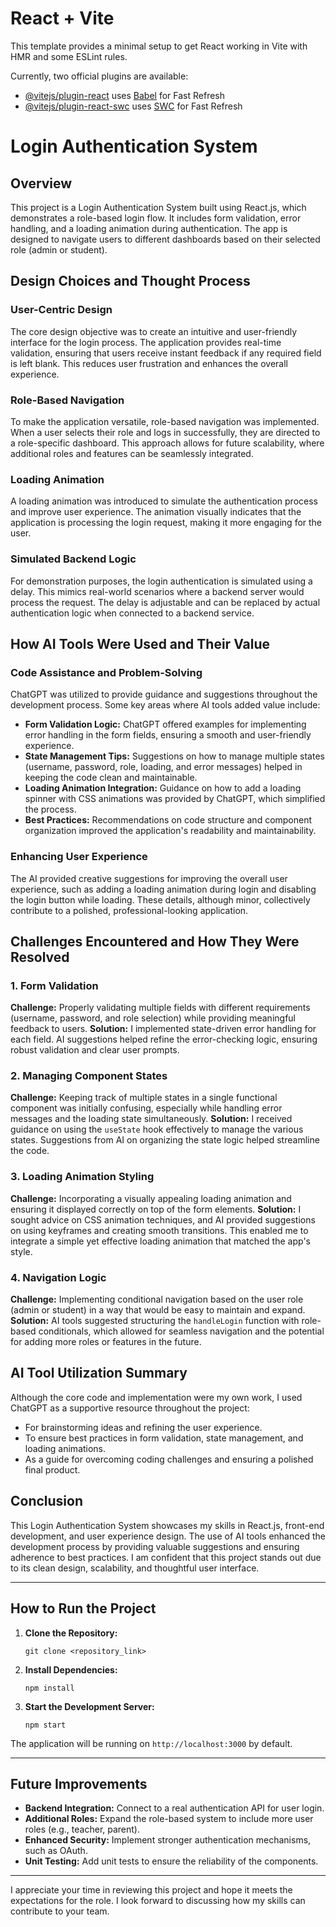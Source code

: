 # React + Vite

This template provides a minimal setup to get React working in Vite with HMR and some ESLint rules.

Currently, two official plugins are available:

- [@vitejs/plugin-react](https://github.com/vitejs/vite-plugin-react/blob/main/packages/plugin-react/README.md) uses [Babel](https://babeljs.io/) for Fast Refresh
- [@vitejs/plugin-react-swc](https://github.com/vitejs/vite-plugin-react-swc) uses [SWC](https://swc.rs/) for Fast Refresh


# Login Authentication System

## Overview

This project is a Login Authentication System built using React.js, which demonstrates a role-based login flow. It includes form validation, error handling, and a loading animation during authentication. The app is designed to navigate users to different dashboards based on their selected role (admin or student). 

## Design Choices and Thought Process

### User-Centric Design
The core design objective was to create an intuitive and user-friendly interface for the login process. The application provides real-time validation, ensuring that users receive instant feedback if any required field is left blank. This reduces user frustration and enhances the overall experience.

### Role-Based Navigation
To make the application versatile, role-based navigation was implemented. When a user selects their role and logs in successfully, they are directed to a role-specific dashboard. This approach allows for future scalability, where additional roles and features can be seamlessly integrated.

### Loading Animation
A loading animation was introduced to simulate the authentication process and improve user experience. The animation visually indicates that the application is processing the login request, making it more engaging for the user.

### Simulated Backend Logic
For demonstration purposes, the login authentication is simulated using a delay. This mimics real-world scenarios where a backend server would process the request. The delay is adjustable and can be replaced by actual authentication logic when connected to a backend service.

## How AI Tools Were Used and Their Value

### Code Assistance and Problem-Solving
ChatGPT was utilized to provide guidance and suggestions throughout the development process. Some key areas where AI tools added value include:
- **Form Validation Logic:** ChatGPT offered examples for implementing error handling in the form fields, ensuring a smooth and user-friendly experience.
- **State Management Tips:** Suggestions on how to manage multiple states (username, password, role, loading, and error messages) helped in keeping the code clean and maintainable.
- **Loading Animation Integration:** Guidance on how to add a loading spinner with CSS animations was provided by ChatGPT, which simplified the process.
- **Best Practices:** Recommendations on code structure and component organization improved the application's readability and maintainability.

### Enhancing User Experience
The AI provided creative suggestions for improving the overall user experience, such as adding a loading animation during login and disabling the login button while loading. These details, although minor, collectively contribute to a polished, professional-looking application.

## Challenges Encountered and How They Were Resolved

### 1. Form Validation
**Challenge:** Properly validating multiple fields with different requirements (username, password, and role selection) while providing meaningful feedback to users.
**Solution:** I implemented state-driven error handling for each field. AI suggestions helped refine the error-checking logic, ensuring robust validation and clear user prompts.

### 2. Managing Component States
**Challenge:** Keeping track of multiple states in a single functional component was initially confusing, especially while handling error messages and the loading state simultaneously.
**Solution:** I received guidance on using the `useState` hook effectively to manage the various states. Suggestions from AI on organizing the state logic helped streamline the code.

### 3. Loading Animation Styling
**Challenge:** Incorporating a visually appealing loading animation and ensuring it displayed correctly on top of the form elements.
**Solution:** I sought advice on CSS animation techniques, and AI provided suggestions on using keyframes and creating smooth transitions. This enabled me to integrate a simple yet effective loading animation that matched the app's style.

### 4. Navigation Logic
**Challenge:** Implementing conditional navigation based on the user role (admin or student) in a way that would be easy to maintain and expand.
**Solution:** AI tools suggested structuring the `handleLogin` function with role-based conditionals, which allowed for seamless navigation and the potential for adding more roles or features in the future.

## AI Tool Utilization Summary

Although the core code and implementation were my own work, I used ChatGPT as a supportive resource throughout the project:
- For brainstorming ideas and refining the user experience.
- To ensure best practices in form validation, state management, and loading animations.
- As a guide for overcoming coding challenges and ensuring a polished final product.

## Conclusion

This Login Authentication System showcases my skills in React.js, front-end development, and user experience design. The use of AI tools enhanced the development process by providing valuable suggestions and ensuring adherence to best practices. I am confident that this project stands out due to its clean design, scalability, and thoughtful user interface.

---

## How to Run the Project

1. **Clone the Repository:**
   ```
   git clone <repository_link>
   ```

2. **Install Dependencies:**
   ```
   npm install
   ```

3. **Start the Development Server:**
   ```
   npm start
   ```

The application will be running on `http://localhost:3000` by default.

---

## Future Improvements

- **Backend Integration:** Connect to a real authentication API for user login.
- **Additional Roles:** Expand the role-based system to include more user roles (e.g., teacher, parent).
- **Enhanced Security:** Implement stronger authentication mechanisms, such as OAuth.
- **Unit Testing:** Add unit tests to ensure the reliability of the components.

---

I appreciate your time in reviewing this project and hope it meets the expectations for the role. I look forward to discussing how my skills can contribute to your team.
